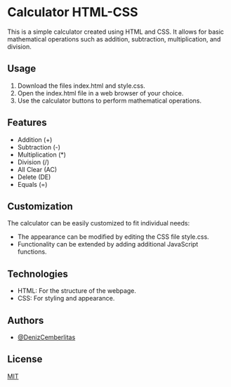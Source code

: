 
# Calculator HTML-CSS

This is a simple calculator created using HTML and CSS. It allows for basic mathematical operations such as addition, subtraction, multiplication, and division.






## Usage

1. Download the files index.html and style.css.
2. Open the index.html file in a web browser of your choice.
3. Use the calculator buttons to perform mathematical operations.


## Features

- Addition (+)
- Subtraction (-)
- Multiplication (*)
- Division (/)
- All Clear (AC)
- Delete (DE)
- Equals (=)

## Customization
The calculator can be easily customized to fit individual needs:

- The appearance can be modified by editing the CSS file style.css.
- Functionality can be extended by adding additional JavaScript functions.
## Technologies

- HTML: For the structure of the webpage.
- CSS: For styling and appearance.

## Authors

- [@DenizCemberlitas](https://www.github.com/DenizCemberlitas)


## License

[MIT](https://choosealicense.com/licenses/mit/)

